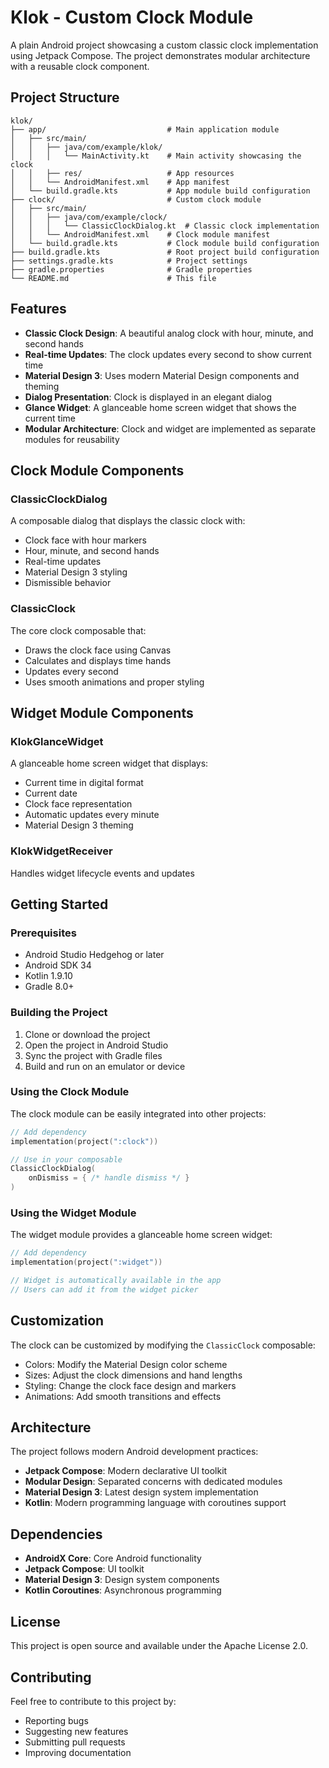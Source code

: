 # Klok - Custom Clock Module

A plain Android project showcasing a custom classic clock implementation using Jetpack Compose. The project demonstrates modular architecture with a reusable clock component.

## Project Structure

```
klok/
├── app/                           # Main application module
│   ├── src/main/
│   │   ├── java/com/example/klok/
│   │   │   └── MainActivity.kt    # Main activity showcasing the clock
│   │   ├── res/                   # App resources
│   │   └── AndroidManifest.xml    # App manifest
│   └── build.gradle.kts           # App module build configuration
├── clock/                         # Custom clock module
│   ├── src/main/
│   │   ├── java/com/example/clock/
│   │   │   └── ClassicClockDialog.kt  # Classic clock implementation
│   │   └── AndroidManifest.xml    # Clock module manifest
│   └── build.gradle.kts           # Clock module build configuration
├── build.gradle.kts               # Root project build configuration
├── settings.gradle.kts            # Project settings
├── gradle.properties              # Gradle properties
└── README.md                      # This file
```

## Features

- **Classic Clock Design**: A beautiful analog clock with hour, minute, and second hands
- **Real-time Updates**: The clock updates every second to show current time
- **Material Design 3**: Uses modern Material Design components and theming
- **Dialog Presentation**: Clock is displayed in an elegant dialog
- **Glance Widget**: A glanceable home screen widget that shows the current time
- **Modular Architecture**: Clock and widget are implemented as separate modules for reusability

## Clock Module Components

### ClassicClockDialog
A composable dialog that displays the classic clock with:
- Clock face with hour markers
- Hour, minute, and second hands
- Real-time updates
- Material Design 3 styling
- Dismissible behavior

### ClassicClock
The core clock composable that:
- Draws the clock face using Canvas
- Calculates and displays time hands
- Updates every second
- Uses smooth animations and proper styling

## Widget Module Components

### KlokGlanceWidget
A glanceable home screen widget that displays:
- Current time in digital format
- Current date
- Clock face representation
- Automatic updates every minute
- Material Design 3 theming

### KlokWidgetReceiver
Handles widget lifecycle events and updates

## Getting Started

### Prerequisites
- Android Studio Hedgehog or later
- Android SDK 34
- Kotlin 1.9.10
- Gradle 8.0+

### Building the Project

1. Clone or download the project
2. Open the project in Android Studio
3. Sync the project with Gradle files
4. Build and run on an emulator or device

### Using the Clock Module

The clock module can be easily integrated into other projects:

```kotlin
// Add dependency
implementation(project(":clock"))

// Use in your composable
ClassicClockDialog(
    onDismiss = { /* handle dismiss */ }
)
```

### Using the Widget Module

The widget module provides a glanceable home screen widget:

```kotlin
// Add dependency
implementation(project(":widget"))

// Widget is automatically available in the app
// Users can add it from the widget picker
```

## Customization

The clock can be customized by modifying the `ClassicClock` composable:
- Colors: Modify the Material Design color scheme
- Sizes: Adjust the clock dimensions and hand lengths
- Styling: Change the clock face design and markers
- Animations: Add smooth transitions and effects

## Architecture

The project follows modern Android development practices:
- **Jetpack Compose**: Modern declarative UI toolkit
- **Modular Design**: Separated concerns with dedicated modules
- **Material Design 3**: Latest design system implementation
- **Kotlin**: Modern programming language with coroutines support

## Dependencies

- **AndroidX Core**: Core Android functionality
- **Jetpack Compose**: UI toolkit
- **Material Design 3**: Design system components
- **Kotlin Coroutines**: Asynchronous programming

## License

This project is open source and available under the Apache License 2.0.

## Contributing

Feel free to contribute to this project by:
- Reporting bugs
- Suggesting new features
- Submitting pull requests
- Improving documentation 
